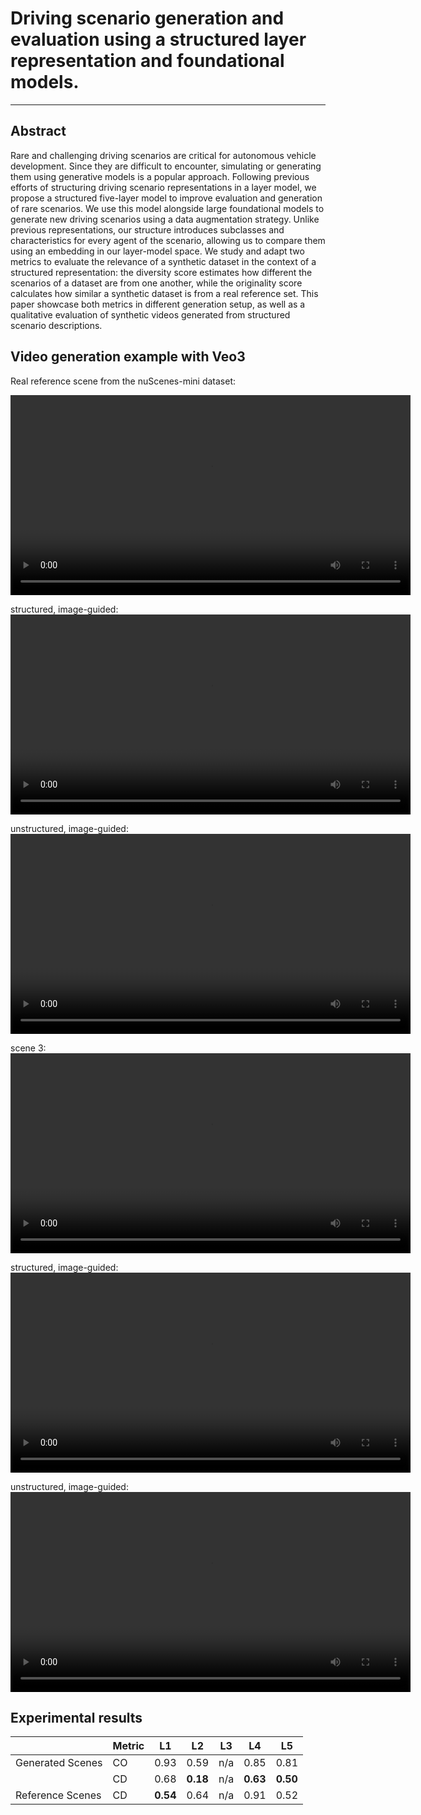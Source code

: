 # Driving scenario generation and evaluation using a structured layer representation and foundational models.
----

## Abstract
Rare and challenging driving scenarios are critical for autonomous vehicle development. Since they are difficult to encounter, simulating or generating them using generative models is a popular approach. Following previous efforts of structuring driving scenario representations in a layer model, we propose a structured five-layer model to improve evaluation and generation of rare scenarios. We use this model alongside large foundational models to generate new driving scenarios using a data augmentation strategy. Unlike previous representations, our structure introduces subclasses and characteristics for every agent of the scenario, allowing us to compare them using an embedding in our layer-model space. We study and adapt two metrics to evaluate the relevance of a synthetic dataset in the context of a structured representation: the diversity score estimates how different the scenarios of a dataset are from one another, while the originality score calculates how similar a synthetic dataset is from a real reference set. This paper showcase both metrics in different generation setup, as well as a qualitative evaluation of synthetic videos generated from structured scenario descriptions.

## Video generation example with Veo3

Real reference scene from the nuScenes-mini dataset:

<video src="videos/real_scene.mp4" controls width="640"></video>

structured, image-guided:
<video src="videos/veo3_5LM_guided_scene1.mp4" controls width="640"></video>

unstructured, image-guided:
<video src="videos/veo3_unstruct_guided_scene1.mp4" controls width="640"></video>

scene 3:
<video src="videos/scene3.mp4" controls width="640"></video>

structured, image-guided:
<video src="videos/veo3_5LM_guided_scene3.mp4" controls width="640"></video>

unstructured, image-guided:
<video src="videos/veo3_unstruct_guided_scene3.mp4" controls width="640"></video>




## Experimental results



|                   | Metric |  L1  |  L2  |  L3  |  L4  |  L5  |
| ------            |     ------   |   ------   | ------     |   ------   |    ------  |    ------  |
| Generated  Scenes |   CO   | 0.93 | 0.59 | n/a  | 0.85 | 0.81 |
|                   |   CD   | 0.68 | **0.18** | n/a  | **0.63** | **0.50** |
| Reference Scenes  |   CD   | **0.54** | 0.64 | n/a  | 0.91 | 0.52 |

